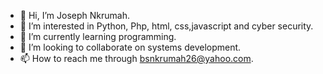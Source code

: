 - 👋 Hi, I’m Joseph Nkrumah.
- 👀 I’m interested in Python, Php, html, css,javascript and cyber security.
- 🌱 I’m currently learning programming.
- 💞️ I’m looking to collaborate on systems development.
- 📫 How to reach me through bsnkrumah26@yahoo.com.

<!---
bsnkrumah26/bsnkrumah26 is a ✨ special ✨ repository because its `README.md` (this file) appears on your GitHub profile.
You can click the Preview link to take a look at your changes.
--->
